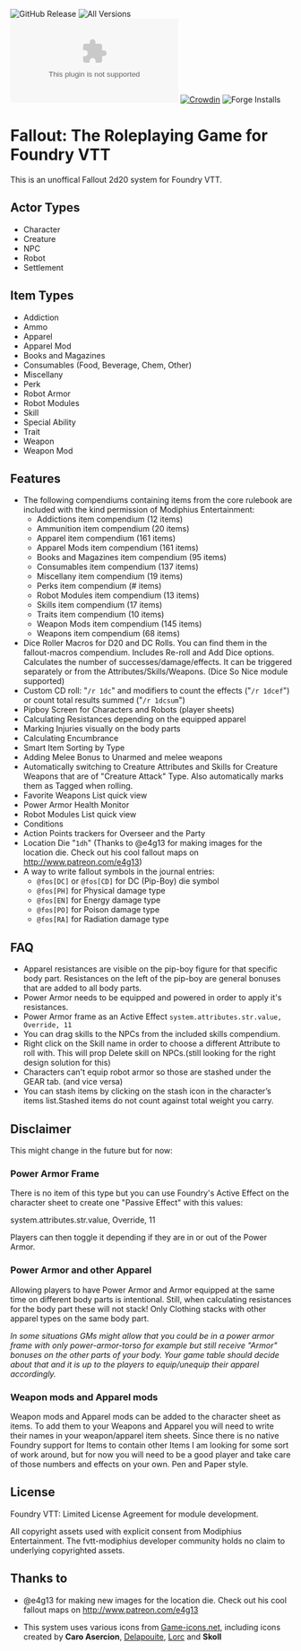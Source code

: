 ![GitHub Release](https://img.shields.io/github/release-date/Muttley/foundryvtt-fallout)
![All Versions](https://img.shields.io/github/downloads/Muttley/foundryvtt-fallout/total)
![Latest Version](https://img.shields.io/github/downloads/Muttley/foundryvtt-fallout/latest/fallout.zip)
[![Crowdin](https://badges.crowdin.net/foundryvtt-fallout/localized.svg)](https://crowdin.com/project/foundryvtt-fallout)
![Forge Installs](https://img.shields.io/badge/dynamic/json?label=Forge%20Installs&query=package.installs&suffix=%25&url=https%3A%2F%2Fforge-vtt.com%2Fapi%2Fbazaar%2Fpackage%2Ffallout)

# Fallout: The Roleplaying Game for Foundry VTT

This is an unoffical Fallout 2d20 system for Foundry VTT.

## Actor Types

- Character
- Creature
- NPC
- Robot
- Settlement

## Item Types

- Addiction
- Ammo
- Apparel
- Apparel Mod
- Books and Magazines
- Consumables (Food, Beverage, Chem, Other)
- Miscellany
- Perk
- Robot Armor
- Robot Modules
- Skill
- Special Ability
- Trait
- Weapon
- Weapon Mod

## Features

- The following compendiums containing items from the core rulebook are included with the kind permission of Modiphius Entertainment:
	* Addictions item compendium (12 items)
	* Ammunition item compendium (20 items)
	* Apparel item compendium (161 items)
	* Apparel Mods item compendium (161 items)
	* Books and Magazines item compendium (95 items)
	* Consumables item compendium (137 items)
	* Miscellany item compendium (19 items)
	* Perks item compendium (# items)
	* Robot Modules item compendium (13 items)
	* Skills item compendium (17 items)
	* Traits item compendium (10 items)
	* Weapon Mods item compendium (145 items)
	* Weapons item compendium (68 items)
- Dice Roller Macros for D20 and DC Rolls. You can find them in the fallout-macros compendium. Includes Re-roll and Add Dice options. Calculates the number of successes/damage/effects. It can be triggered separately or from the Attributes/Skills/Weapons. (Dice So Nice module supported)
- Custom CD roll: "`/r 1dc`" and modifiers to count the effects ("`/r 1dcef`") or count total results summed ("`/r 1dcsum`")
- Pipboy Screen for Characters and Robots (player sheets)
- Calculating Resistances depending on the equipped apparel
- Marking Injuries visually on the body parts
- Calculating Encumbrance
- Smart Item Sorting by Type
- Adding Melee Bonus to Unarmed and melee weapons
- Automatically switching to Creature Attributes and Skills for Creature Weapons that are of "Creature Attack" Type. Also automatically marks them as Tagged when rolling.
- Favorite Weapons List quick view
- Power Armor Health Monitor
- Robot Modules List quick view
- Conditions
- Action Points trackers for Overseer and the Party
- Location Die "`1dh`" (Thanks to @e4g13 for making images for the location die. Check out his cool fallout maps on http://www.patreon.com/e4g13)
- A way to write fallout symbols in the journal entries:
	* `@fos[DC]` or `@fos[CD]` for DC (Pip-Boy) die symbol
	* `@fos[PH]` for Physical damage type
	* `@fos[EN]` for Energy damage type
	* `@fos[PO]` for Poison damage type
	* `@fos[RA]` for Radiation damage type

## FAQ

- Apparel resistances are visible on the pip-boy figure for that specific body part. Resistances on the left of the pip-boy are general bonuses that are added to all body parts.
- Power Armor needs to be equipped and powered in order to apply it's resistances.
- Power Armor frame as an Active Effect `system.attributes.str.value, Override, 11`
- You can drag skills to the NPCs from the included skills compendium.
- Right click on the Skill name in order to choose a different Attribute to roll with. This will prop Delete skill on NPCs.(still looking for the right design solution for this)
- Characters can't equip robot armor so those are stashed under the GEAR tab. (and vice versa)
- You can stash items by clicking on the stash icon in the character’s items list.Stashed items do not count against total weight you carry.

## Disclaimer

This might change in the future but for now:

### Power Armor Frame

There is no item of this type but you can use Foundry's Active Effect on the character sheet to create one "Passive Effect" with this values:

system.attributes.str.value, Override, 11

Players can then toggle it depending if they are in or out of the Power Armor.

### Power Armor and other Apparel

Allowing players to have Power Armor and Armor equipped at the same time on different body parts is intentional. Still, when calculating resistances for the body part these will not stack! Only Clothing stacks with other apparel types on the same body part.

_In some situations GMs might allow that you could be in a power armor frame with only power-armor-torso for example but still receive "Armor" bonuses on the other parts of your body. Your game table should decide about that and it is up to the players to equip/unequip their apparel accordingly._

### Weapon mods and Apparel mods

Weapon mods and Apparel mods can be added to the character sheet as items.
To add them to your Weapons and Apparel you will need to write their names in your weapon/apparel item sheets.
Since there is no native Foundry support for Items to contain other Items I am looking for some sort of work around, but for now you will need to be a good player and take care of those numbers and effects on your own. Pen and Paper style.

## License

Foundry VTT: Limited License Agreement for module development.

All copyright assets used with explicit consent from Modiphius Entertainment. The fvtt-modiphius developer community holds no claim to underlying copyrighted assets.

## Thanks to

- @e4g13 for making new images for the location die. Check out his cool fallout maps on http://www.patreon.com/e4g13

- This system uses various icons from [Game-icons.net](https://game-icons.net/), including icons created by **Caro Asercion**, [Delapouite](https://delapouite.com/), [Lorc](https://lorcblog.blogspot.com/) and **Skoll**

